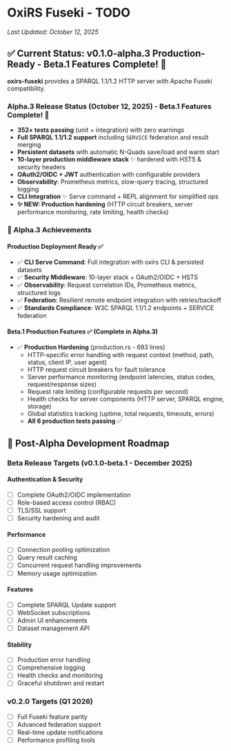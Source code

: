 # OxiRS Fuseki - TODO

*Last Updated: October 12, 2025*

## ✅ Current Status: v0.1.0-alpha.3 Production-Ready - **Beta.1 Features Complete!** 🎉

**oxirs-fuseki** provides a SPARQL 1.1/1.2 HTTP server with Apache Fuseki compatibility.

### Alpha.3 Release Status (October 12, 2025) - **Beta.1 Features Complete!** 🎉
- **352+ tests passing** (unit + integration) with zero warnings
- **Full SPARQL 1.1/1.2 support** including `SERVICE` federation and result merging
- **Persistent datasets** with automatic N-Quads save/load and warm start
- **10-layer production middleware stack** ✨ hardened with HSTS & security headers
- **OAuth2/OIDC + JWT** authentication with configurable providers
- **Observability**: Prometheus metrics, slow-query tracing, structured logging
- **CLI Integration** ✨ Serve command + REPL alignment for simplified ops
- **✨ NEW: Production hardening** (HTTP circuit breakers, server performance monitoring, rate limiting, health checks)

### 🎉 Alpha.3 Achievements

#### Production Deployment Ready ✅
- ✅ **CLI Serve Command**: Full integration with oxirs CLI & persisted datasets
- ✅ **Security Middleware**: 10-layer stack + OAuth2/OIDC + HSTS
- ✅ **Observability**: Request correlation IDs, Prometheus metrics, structured logs
- ✅ **Federation**: Resilient remote endpoint integration with retries/backoff
- ✅ **Standards Compliance**: W3C SPARQL 1.1/1.2 endpoints + SERVICE federation

#### Beta.1 Production Features ✅ (Complete in Alpha.3)
- ✅ **Production Hardening** (production.rs - 693 lines)
  - HTTP-specific error handling with request context (method, path, status, client IP, user agent)
  - HTTP request circuit breakers for fault tolerance
  - Server performance monitoring (endpoint latencies, status codes, request/response sizes)
  - Request rate limiting (configurable requests per second)
  - Health checks for server components (HTTP server, SPARQL engine, storage)
  - Global statistics tracking (uptime, total requests, timeouts, errors)
  - **All 6 production tests passing** ✅

## 🎯 Post-Alpha Development Roadmap

### Beta Release Targets (v0.1.0-beta.1 - December 2025)

#### Authentication & Security
- [ ] Complete OAuth2/OIDC implementation
- [ ] Role-based access control (RBAC)
- [ ] TLS/SSL support
- [ ] Security hardening and audit

#### Performance
- [ ] Connection pooling optimization
- [ ] Query result caching
- [ ] Concurrent request handling improvements
- [ ] Memory usage optimization

#### Features
- [ ] Complete SPARQL Update support
- [ ] WebSocket subscriptions
- [ ] Admin UI enhancements
- [ ] Dataset management API

#### Stability
- [ ] Production error handling
- [ ] Comprehensive logging
- [ ] Health checks and monitoring
- [ ] Graceful shutdown and restart

### v0.2.0 Targets (Q1 2026)
- [ ] Full Fuseki feature parity
- [ ] Advanced federation support
- [ ] Real-time update notifications
- [ ] Performance profiling tools